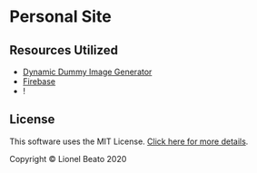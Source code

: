 # Personal Site

## Resources Utilized

- [Dynamic Dummy Image Generator](https://dummyimage.com/600x400/000/fff)
- [Firebase](firebase.google.com)
- !

## License

This software uses the MIT License. [Click here for more details](/LICENSE).

Copyright &copy; Lionel Beato 2020
